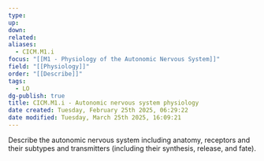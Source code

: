 ```yaml
---
type: 
up: 
down: 
related: 
aliases:
  - CICM.M1.i
focus: "[[M1 - Physiology of the Autonomic Nervous System]]"
field: "[[Physiology]]"
order: "[[Describe]]"
tags:
  - LO
dg-publish: true
title: CICM.M1.i - Autonomic nervous system physiology
date created: Tuesday, February 25th 2025, 06:29:22
date modified: Tuesday, March 25th 2025, 16:09:21
---
```


Describe the autonomic nervous system including anatomy, receptors and their subtypes and transmitters (including their synthesis, release, and fate).
